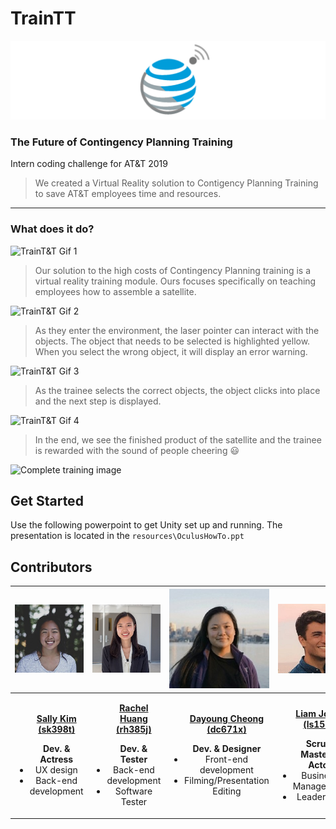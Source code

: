 # TrainTT

 [![TrainT&T Logo](./Imgs/logo.png)](https://tspace.web.att.com/communities/service/html/communityview?communityUuid=65890199-096b-4167-9ba5-e76aad68ec98#fullpageWidgetId=W893ae8ce93df_4eef_8342_db73a8979e5a&file=3fa00968-2fb6-4919-bca9-729df3b27818)

### **The Future of Contingency Planning Training**
Intern coding challenge for AT&T 2019
> We created a Virtual Reality solution to Contigency Planning Training to save AT&T employees time and resources. 
****
### **What does it do?**
![TrainT&T Gif 1](./Imgs/gif1.gif)
> Our solution to the high costs of Contingency Planning training is a virtual reality training module. Ours focuses specifically on teaching employees how to assemble a satellite. 

![TrainT&T Gif 2](./Imgs/gif2.gif)
> As they enter the environment, the laser pointer can interact with the objects. The object that needs to be selected is highlighted yellow. When you select the wrong object, it will display an error warning.

![TrainT&T Gif 3](./Imgs/gif3.gif)
> As the trainee selects the correct objects, the object clicks into place and the next step is displayed.

![TrainT&T Gif 4](./Imgs/gif4.gif)
> In the end, we see the finished product of the satellite and the trainee is rewarded with the sound of people cheering :smiley:

![Complete training image](https://i.imgur.com/ZAaSl1S.png)


## Get Started
Use the following powerpoint to get Unity set up and running. The presentation is located in the `resources\OculusHowTo.ppt`

## Contributors
|![Portrait of Sally Kim](./Imgs/sally.jpg)| ![Portrait of Rachel Huang](./Imgs/rachel.jpg) | ![Portrait of Dayoung Cheong](./Imgs/dayoung.jpg) | ![Portrait of Liam Jolley](./Imgs/liam.jpg) |
|  :----:                                  |    :----:   |        :----: |    :----:   |
|<ul>[**Sally Kim (sk398t)**](https://www.linkedin.com/in/sally-kim-17860367/)</ul>  <ul> **Dev. & Actress** <li>UX design</li><li>Back-end development</li></ul>| <ul>[**Rachel Huang (rh385j)**](https://www.linkedin.com/in/rachuang22/)</ul>  <ul> **Dev. & Tester** <li>Back-end development</li><li>Software Tester</li></ul>     |<ul>[**Dayoung Cheong (dc671x)**](https://www.linkedin.com/in/dayoungcheong/)</ul>  <ul> **Dev. & Designer** <li>Front-end development</li><li>Filming/Presentation Editing</li></ul> | <ul>[**Liam Jolley (ls150j)**](https://www.linkedin.com/in/liam-jolley-598589168/)</ul>  <ul> **Scrum Master & Actor** <li>Business Management</li><li>Leadership</li></ul>|
